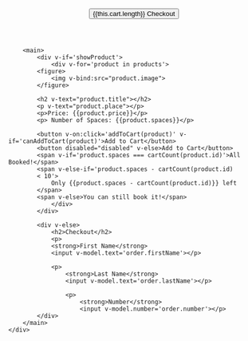 <html>

<head>
<title>Lessons for you</title>
<script src="https://unpkg.com/vue"></script>
<script src="products.js"></script>
</head>

<body>
    <div id="app">
        <header>
            <h1 v-text="sitename"></h1>
            <button v-on:click='showCheckout'>
                {{this.cart.length}}
                <span class="fas fa-cart-plus"></span> Checkout
            </button>
        </header>
        
        <main>
            <div v-if='showProduct'>
                <div v-for='product in products'>
            <figure>
                <img v-bind:src="product.image">
            </figure>
            
            <h2 v-text="product.title"></h2> 
            <p v-text="product.place"></p>
            <p>Price: {{product.price}}</p>
            <p> Number of Spaces: {{product.spaces}}</p>

            <button v-on:click='addToCart(product)' v-if='canAddToCart(product)'>Add to Cart</button>
            <button disabled="disabled" v-else>Add to Cart</button>
            <span v-if='product.spaces === cartCount(product.id)'>All Booked!</span>
            <span v-else-if='product.spaces - cartCount(product.id)
            < 10'>
                Only {{product.spaces - cartCount(product.id)}} left
            </span>
            <span v-else>You can still book it!</span>
                </div>
            </div>
            
            <div v-else>
                <h2>Checkout</h2>
                <p>
                <strong>First Name</strong>
                <input v-model.text='order.firstName'></p>

                <p>
                    <strong>Last Name</strong>
                    <input v-model.text='order.lastName'></p>

                    <p>
                        <strong>Number</strong>
                        <input v-model.number='order.number'></p>
            </div>
        </main>
    </div>

    
    
   
   <script type="text/javascript">
   
    var webstore = new Vue({
        el: '#app',
        data: {
            sitename: 'Lessons for you',
            products : products,
            
            cart:[],
            showProduct: true, 
        },
        methods: {
            addToCart(product) {
                this.cart.push(product.id)
            },
            showCheckout() {
                this.showProduct = this.showProduct ? false : true;
            },
            submitForm() {
                alert('Lesson booked!')
            },
            canAddToCart (product) {
                return product.spaces > this.cartCount(product.id)
            },
            cartCount(id) {
                let count = 0;
                for(let i=0; i<this.cart.length; i++) {
                if (this.cart[i] ===id) count++;
                }
            return count;
            }

        },

        computed: {
            cartItemCount() {
                return this.cart.length;
            },
            canAddToCart() {
                return this.product.spaces > this.cartItemCount;
            }
        },
        
       
    });
        </script>
</body>
</html>
